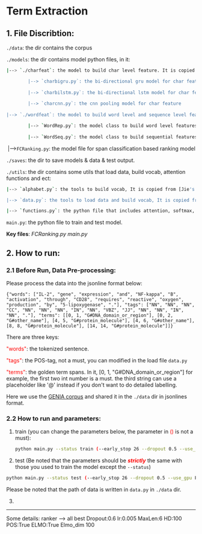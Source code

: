 # Term Extraction

## 1. File Discribtion:
`./data`: the dir contains the corpus

`./models`: the dir contains model python files, in it:

```bash
|--> `./charfeat`: the model to build char level feature. It is copied from [Jie's code](https://github.com/jiesutd/NCRFpp/tree/master/model), it contains:

	    |--> `charbigru.py`: the bi-directional gru model for char feature.
	    
	    |--> `charbilstm.py`: the bi-directional lstm model for char feature.
	    
	    |--> `charcnn.py`: the cnn pooling model for char feature
	    
|--> `./wordfeat`: the model to build word level and sequence level feature. It is copied from [Jie's code](https://github.com/jiesutd/NCRFpp/tree/master/model) and modified, it contains:

	    |--> `WordRep.py`: the model class to build word level features
	    
	    |--> `WordSeq.py`: the model class to build sequential features from word level features
```


​	|-->`FCRanking.py`: the model file for span classification based ranking model

`./saves`: the dir to save models & data & test output.

`./utils`: the dir contains some utils that load data, build vocab, attention functions and ect:

```bash
|--> `alphabet.py`: the tools to build vocab, It is copied from [Jie's code](https://github.com/jiesutd/NCRFpp/tree/master/model)

|--> `data.py`: the tools to load data and build vocab, It is copied from [Jie's code](https://github.com/jiesutd/NCRFpp/tree/master/model) and modified.

|--> `functions.py`: the python file that includes attention, softmax, masked softmax and ect. tools.
```

`main.py`: the python file to train and test model.

**Key files**: _FCRanking.py   main.py_


## 2. How to run:

### 2.1 Before Run, Data Pre-processing:

Please process the data into the jsonline format below:

`{"words": ["IL-2", "gene", "expression", "and", "NF-kappa", "B", "activation", "through", "CD28", "requires", "reactive", "oxygen", "production", "by", "5-lipoxygenase", "."], "tags": ["NN", "NN", "NN", "CC", "NN", "NN", "NN", "IN", "NN", "VBZ", "JJ", "NN", "NN", "IN", "NN", "."], "terms": [[0, 1, "G#DNA_domain_or_region"], [0, 2, "G#other_name"], [4, 5, "G#protein_molecule"], [4, 6, "G#other_name"], [8, 8, "G#protein_molecule"], [14, 14, "G#protein_molecule"]]}`

There are three keys:

<span style="color:red">"words"</span>: the tokenized sentence.

<span style="color:red">"tags"</span>: the POS-tag, not a must, you can modified in the load file `data.py`

<span style="color:red">"terms"</span>: the golden term spans. In it, [0, 1, "G#DNA_domain_or_region"] for example, the first two int number is a must. the third string can use a placeholder like '@' instead if you don't want to do detailed labelling.

Here we use the [GENIA corpus](http://www.geniaproject.org/genia-corpus)  and shared it in the `./data` dir in jsonlines format.

### 2.2 How to run and parameters:
1. train (you can change the parameters below, the parameter in <a style="color:red">()</a> is not a must):
  
   ```bash
   python main.py --status train (--early_stop 26 --dropout 0.5 --use_gpu False --gpuid 3 --max_lengths 5 --word_emb [YOUR WORD EMBEDDINGS DIR])
   ```
   
   
   
2.  test (Be noted that the parameters should be <span style="color:red">***strictly***</span> the same with those you used to train the model except the `--status`)

   ```bash
   python main.py --status test (--early_stop 26 --dropout 0.5 --use_gpu False --gpuid 3 --max_lengths 5 --word_emb [YOUR WORD EMBEDDINGS DIR])
   ```

   Please be noted that the path of data is written in `data.py` in `./data` dir.

3. 

-----------------------------------------
Some details:
ranker --> all best Dropout:0.6 lr:0.005 MaxLen:6 HD:100 POS:True ELMO:True Elmo_dim 100
